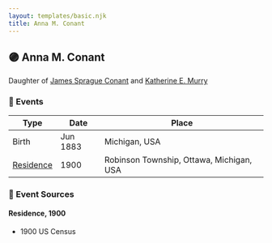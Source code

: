 ```yaml
---
layout: templates/basic.njk
title: Anna M. Conant
---
```

## 🟣 Anna M. Conant

Daughter of [James Sprague Conant](/people/6/62404416) and [Katherine E. Murry](/people/2/25746290)

### 📆 Events

Type | Date | Place
------ | ------ | ------
Birth | Jun 1883 | Michigan, USA
[Residence](#event-d66a7844-e8e7-4e03-aac5-b651d0313b98) | 1900 | Robinson Township, Ottawa, Michigan, USA

### 📰 Event Sources

#### <a id="event-d66a7844-e8e7-4e03-aac5-b651d0313b98"></a> Residence, 1900
* 1900 US Census
